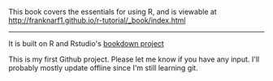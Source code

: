 This book covers the essentials for using R, and is viewable at http://franknarf1.github.io/r-tutorial/_book/index.html

----

It is built on R and Rstudio's [bookdown project](https://github.com/rstudio/bookdown)


This is my first Github project. Please let me know if you have any input. I'll probably mostly update offline since I'm still learning git. 

